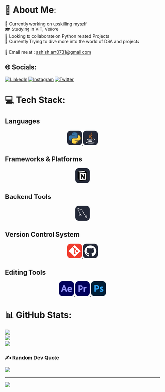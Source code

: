 # 💫 About Me:
🍁 Currently working on upskilling myself<br>🎓 Studying in VIT, Vellore<br>🤝 Looking to collaborate on Python related Projects<br>🌱 Currently Trying to dive more into the world of DSA and projects<br><br>📧 Email me at : ashish.am0731@gmail.com

 
## 🌐 Socials:
[![LinkedIn](https://img.shields.io/badge/LinkedIn-%230077B5.svg?logo=linkedin&logoColor=white)](https://www.linkedin.com/in/ashish-mishra-7aa5a831b/)
[![Instagram](https://img.shields.io/badge/Instagram-%23E4405F.svg?logo=Instagram&logoColor=white)](https://www.instagram.com/aashu_11.2/)
[![Twitter](https://img.shields.io/badge/x.com-%231DA1F2.svg?logo=Twitter&logoColor=white)](https://x.com/Aashu_112)


# 💻 Tech Stack:

## Languages
<p align="center">
  <a href="https://skillicons.dev">
    <img src="./icons/Python-Dark.svg" width="48">
    <img src="./icons/Java-Dark.svg" width="48">
  </a>
</p>
 
 
## Frameworks & Platforms
<p align="center">
  <a href="https://skillicons.dev">
    <img src="./icons/Notion-Dark.svg" width="48">
  </a>
</p>


## Backend Tools
<p align="center">
  <a href="https://skillicons.dev">
    <img src="./icons/MySQL-Dark.svg" width="48">
  </a>
</p>


## Version Control System
<p align="center">
  <a href="https://skillicons.dev">
    <img src="./icons/Git.svg" width="48">
    <img src="./icons/Github-Dark.svg" width="48">
  </a>
</p>

## Editing Tools
<p align="center">
  <a href="https://skillicons.dev">
    <img src="./icons/AfterEffects.svg" width="48">
    <img src="./icons/Premiere.svg" width="48">
    <img src="./icons/Photoshop.svg" width="48">
  </a>
</p>


# 📊 GitHub Stats:
![](https://github-readme-stats.vercel.app/api?username=Ashu11219&theme=tokyonight&hide_border=false&include_all_commits=false&count_private=false)<br/>
![](https://github-readme-streak-stats.herokuapp.com/?user=Ashu11219&theme=tokyonight&hide_border=false)<br/>
![](https://github-readme-stats.vercel.app/api/top-langs/?username=Ashu11219&theme=tokyonight&hide_border=false&include_all_commits=false&count_private=false&layout=compact)

### ✍️ Random Dev Quote
![](https://quotes-github-readme.vercel.app/api?type=vetical&theme=radical)

---
[![](https://visitcount.itsvg.in/api?id=Ashu11219&icon=0&color=0)](https://visitcount.itsvg.in)

<!-- Proudly created with GPRM ( https://gprm.itsvg.in ) -->
